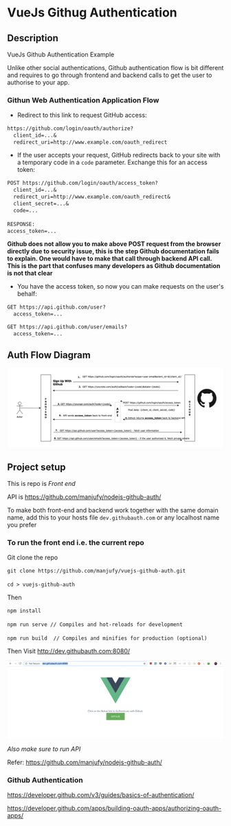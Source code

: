 # VueJs Githug Authentication

## Description

VueJs Github Authentication Example

Unlike other social authentications, Github authentication flow is bit different and requires to go through frontend and backend calls to get the user to authorise to your app.


### Githun Web Authentication Application Flow

* Redirect to this link to request GitHub access:

<pre><code>https://github.com/login/oauth/authorize?
  client_id=...&
  redirect_uri=http://www.example.com/oauth_redirect</code></pre>

* If the user accepts your request, GitHub redirects back to your site with 
  a temporary code in a `code` parameter.  Exchange this for an access token:

<pre><code>POST https://github.com/login/oauth/access_token?
  client_id=...&
  redirect_uri=http://www.example.com/oauth_redirect&
  client_secret=...&
  code=...

RESPONSE:
access_token=...</code></pre>

__Github does not allow you to make above POST request from the browser directly due to security issue, this is the step Github documentation fails to explain. One would have to make that call through backend API call. This is the part that confuses many developers as Github documentation is not that clear__

* You have the access token, so now you can make requests on the user's behalf:

<pre><code>GET https://api.github.com/user?
  access_token=...</code></pre>

<pre><code>GET https://api.github.com/user/emails?
  access_token=...</code></pre>

## Auth Flow Diagram

<img src="src/assets/github-auth-flow.png">

## Project setup

This is repo is _Front end_

API is https://github.com/manjufy/nodejs-github-auth/

To make both front-end and backend work together with the same domain name, add this to your hosts file `dev.githubauth.com` or any localhost name you prefer

### To run the front end i.e. the current repo

Git clone the repo

```
git clone https://github.com/manjufy/vuejs-github-auth.git

cd > vuejs-github-auth
```

Then 

```
npm install

npm run serve // Compiles and hot-reloads for development

npm run build  // Compiles and minifies for production (optional)
```

Then Visit http://dev.githubauth.com:8080/

<img src="src/assets/home.png">

_Also make sure to run API_

Refer: https://github.com/manjufy/nodejs-github-auth/

### Github Authentication

https://developer.github.com/v3/guides/basics-of-authentication/

https://developer.github.com/apps/building-oauth-apps/authorizing-oauth-apps/

